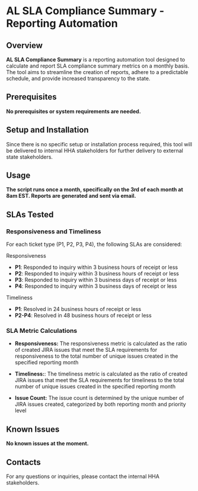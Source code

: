 # AL SLA Compliance Summary - Reporting Automation

## Overview

**AL SLA Compliance Summary** is a reporting automation tool designed to calculate and report SLA compliance summary metrics on a monthly basis. The tool aims to streamline the creation of reports, adhere to a predictable schedule, and provide increased transparency to the state.

## Prerequisites

**No prerequisites or system requirements are needed.**

## Setup and Installation

Since there is no specific setup or installation process required, this tool will be delivered to internal HHA stakeholders for further delivery to external state stakeholders.

## Usage

**The script runs once a month, specifically on the 3rd of each month at 8am EST. Reports are generated and sent via email.**

## SLAs Tested
### Responsiveness and Timeliness

For each ticket type (P1, P2, P3, P4), the following SLAs are considered:

Responsiveness
- **P1**: Responded to inquiry within 3 business hours of receipt or less
- **P2**: Responded to inquiry within 3 business hours of receipt or less
- **P3**: Responded to inquiry within 3 business days of receipt or less
- **P4**: Responded to inquiry within 3 business days of receipt or less

Timeliness
- **P1**: Resolved in 24 business hours of receipt or less
- **P2-P4**: Resolved in 48 business hours of receipt or less

### SLA Metric Calculations

- **Responsiveness:** The responsiveness metric is calculated as the ratio of created JIRA issues that meet the SLA requirements for responsiveness to the total number of unique issues created in the specified reporting month

- **Timeliness:**: The timeliness metric is calculated as the ratio of created JIRA issues that meet the SLA requirements for timeliness to the total number of unique issues created in the specified reporting month

- **Issue Count:** The issue count is determined by the unique number of JIRA issues created, categorized by both reporting month and priority level

## Known Issues

**No known issues at the moment.**

## Contacts

For any questions or inquiries, please contact the internal HHA stakeholders.

